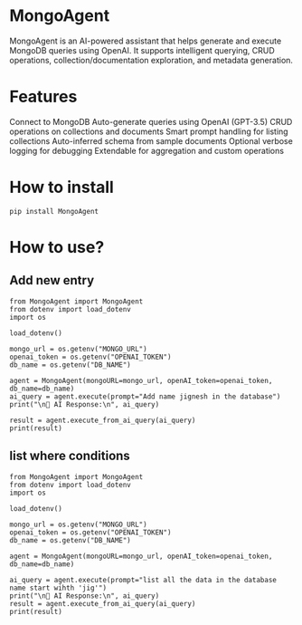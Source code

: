 # MongoAgent
MongoAgent is an AI-powered assistant that helps generate and execute MongoDB queries using OpenAI. It supports intelligent querying, CRUD operations, collection/documentation exploration, and metadata generation.

# Features
Connect to MongoDB
Auto-generate queries using OpenAI (GPT-3.5)
CRUD operations on collections and documents
Smart prompt handling for listing collections
Auto-inferred schema from sample documents
Optional verbose logging for debugging
Extendable for aggregation and custom operations

# How to install
```
pip install MongoAgent
```
# How to use?

## Add new entry 
```
from MongoAgent import MongoAgent
from dotenv import load_dotenv
import os

load_dotenv()

mongo_url = os.getenv("MONGO_URL")
openai_token = os.getenv("OPENAI_TOKEN")
db_name = os.getenv("DB_NAME")

agent = MongoAgent(mongoURL=mongo_url, openAI_token=openai_token, db_name=db_name)
ai_query = agent.execute(prompt="Add name jignesh in the database")
print("\n🤖 AI Response:\n", ai_query)

result = agent.execute_from_ai_query(ai_query)
print(result)
```


## list where conditions 
```
from MongoAgent import MongoAgent
from dotenv import load_dotenv
import os

load_dotenv()

mongo_url = os.getenv("MONGO_URL")
openai_token = os.getenv("OPENAI_TOKEN")
db_name = os.getenv("DB_NAME")

agent = MongoAgent(mongoURL=mongo_url, openAI_token=openai_token, db_name=db_name)

ai_query = agent.execute(prompt="list all the data in the database name start wihth 'jig'")
print("\n🤖 AI Response:\n", ai_query)
result = agent.execute_from_ai_query(ai_query)
print(result)
```

